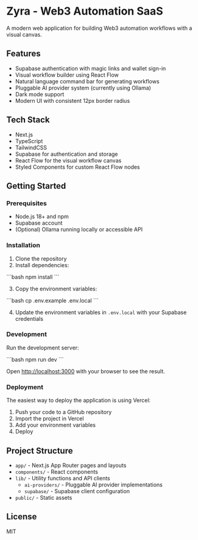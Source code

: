 # Zyra - Web3 Automation SaaS

A modern web application for building Web3 automation workflows with a visual canvas.

## Features

- Supabase authentication with magic links and wallet sign-in
- Visual workflow builder using React Flow
- Natural language command bar for generating workflows
- Pluggable AI provider system (currently using Ollama)
- Dark mode support
- Modern UI with consistent 12px border radius

## Tech Stack

- Next.js
- TypeScript
- TailwindCSS
- Supabase for authentication and storage
- React Flow for the visual workflow canvas
- Styled Components for custom React Flow nodes

## Getting Started

### Prerequisites

- Node.js 18+ and npm
- Supabase account
- (Optional) Ollama running locally or accessible API

### Installation

1. Clone the repository
2. Install dependencies:

\`\`\`bash
npm install
\`\`\`

3. Copy the environment variables:

\`\`\`bash
cp .env.example .env.local
\`\`\`

4. Update the environment variables in `.env.local` with your Supabase credentials

### Development

Run the development server:

\`\`\`bash
npm run dev
\`\`\`

Open [http://localhost:3000](http://localhost:3000) with your browser to see the result.

### Deployment

The easiest way to deploy the application is using Vercel:

1. Push your code to a GitHub repository
2. Import the project in Vercel
3. Add your environment variables
4. Deploy

## Project Structure

- `app/` - Next.js App Router pages and layouts
- `components/` - React components
- `lib/` - Utility functions and API clients
  - `ai-providers/` - Pluggable AI provider implementations
  - `supabase/` - Supabase client configuration
- `public/` - Static assets

## License

MIT
